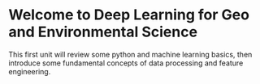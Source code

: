 # Welcome to Deep Learning for Geo and Environmental Science

This first unit will review some python and machine learning basics, then introduce some fundamental concepts of data processing and feature engineering.